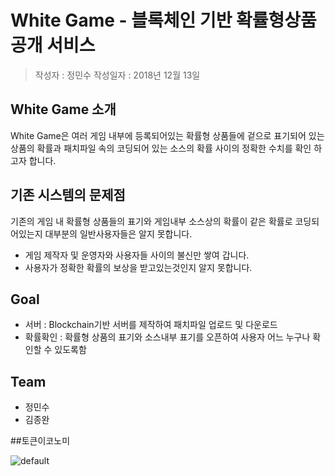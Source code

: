# White Game - 블록체인 기반 확률형상품 공개 서비스
>작성자 : 정민수
>작성일자 : 2018년 12월 13일

## White Game 소개
White Game은 여러 게임 내부에 등록되어있는 확률형 상품들에 겉으로 표기되어 있는 상품의 확률과 패치파일 속의 코딩되어 있는 소스의 확률 사이의 정확한 수치를 확인 하고자 합니다.

## 기존 시스템의 문제점
기존의 게임 내 확률형 상품들의 표기와 게임내부 소스상의 확률이 같은 확률로 코딩되어있는지 대부분의 일반사용자들은 알지 못합니다.

- 게임 제작자 및 운영자와 사용자들 사이의 불신만 쌓여 갑니다.
- 사용자가 정확한 확률의 보상을 받고있는것인지 알지 못합니다.

## Goal
- 서버 : Blockchain기반 서버를 제작하여 패치파일 업로드 및 다운로드
- 확률확인 : 확률형 상품의 표기와 소스내부 표기를 오픈하여 사용자 어느 누구나 확인할 수 있도록함

## Team
- 정민수
- 김종완

##토큰이코노미

![default](https://user-images.githubusercontent.com/45847614/49935940-cb990780-ff15-11e8-84f0-851f34d9a4b1.jpg)
